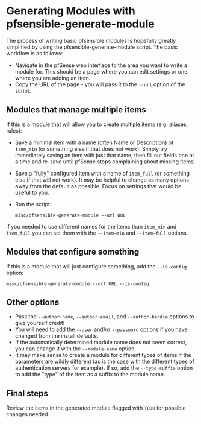 # Generating Modules with pfsensible-generate-module

The process of writing basic pfsensible modules is hopefully greatly simplified by using
the pfsensible-generate-module script. The basic workflow is as follows:

* Navigate in the pfSense web interface to the area you want to write a module for. This should be a page where you can edit
settings or one where you are adding an item.
* Copy the URL of the page - you will pass it to the `--url` option of the script.

## Modules that manage multiple items

If this is a module that will allow you to create multiple items (e.g. aliases, rules):
* Save a minimal item with a name (often Name or Description) of `item_min` (or something else if that does not work).
Simply try immediately saving an item with just that name, then fill out fields one at a time and re-save until pfSense
stops complaining about missing items.
* Save a "fully" configured item with a name of `item_full` (or something else if that will not work). It may be
helpful to change as many options away from the default as possible. Focus on settings that would be useful to you.
* Run the script:

      misc/pfsensible-generate-module --url URL

if you needed to use different names for the items than `item_min` and `item_full` you can set them with the `--item-min` and
`--item-full` options.

## Modules that configure something

If this is a module that will just configure something, add the `--is-config` option:

    misc/pfsensible-generate-module --url URL --is-config

## Other options

* Pass the `--author-name`, `--author-email`, and `--author-handle` options to give yourself credit!
* You will need to add the `--user` and/or `--password` options if you have changed from the install defaults.
* If the automatically determined module name does not seem correct, you can change it with the `--module-name` option.
* It may make sense to create a module for different types of items if the parameters are wildly different (as is the case
with the different types of authentication servers for example). If so, add the `--type-suffix` option to add the "type"
of the item as a suffix to the module name.

## Final steps

Review the items in the generated module flagged with `TODO` for possible changes needed.
